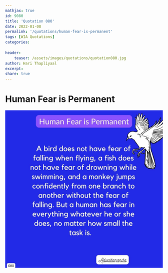```yaml
---
mathjax: true
id: 9080
title: 'Quotation 080'
date: 2022-01-08
permalink: '/quotations/human-fear-is-permanent'
tags: [WIA Quotations] 
categories: 

header:
    teaser: /assets/images/quotations/quotation080.jpg
author: Hari Thapliyaal 
excerpt:
share: true 
---
```


# Human Fear is Permanent

![Human Fear is Permanent](/assets/images/quotations/quotation080.jpg)
